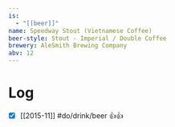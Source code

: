 ```yaml
---
is:
  - "[[beer]]"
name: Speedway Stout (Vietnamese Coffee)
beer-style: Stout - Imperial / Double Coffee
brewery: AleSmith Brewing Company
abv: 12
---
```

# Log
- [x] [[2015-11]] #do/drink/beer 👍👍
